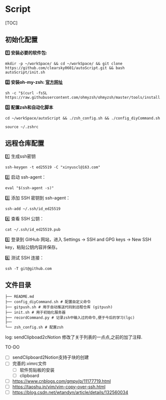 

# Script

[TOC]

## 初始化配置

**1️⃣ 安装必要的软件包:**

```
mkdir -p ~/workSpace/ && cd ~/workSpace/ && git clone https://github.com/clearsky0601/autoScript.git && bash autoScript/init.sh
```

**2️⃣ 安装oh-my-zsh: [官方网址](https://ohmyz.sh)**

```
sh -c "$(curl -fsSL https://raw.githubusercontent.com/ohmyzsh/ohmyzsh/master/tools/install.sh)"
```

**3️⃣ 配置zsh和自动化脚本**

```
cd ~/workSpace/autoScript && ./zsh_config.sh && ./config_diyCommand.sh
```


```
source ~/.zshrc
```





## 远程仓库配置

1️⃣ 生成ssh密钥

```
ssh-keygen -t ed25519 -C "xinyuscl@163.com"
```

2️⃣ 启动 ssh-agent：

```
eval "$(ssh-agent -s)"
```

3️⃣ 添加 SSH 密钥到 ssh-agent：

```
ssh-add ~/.ssh/id_ed25519
```

4️⃣ 查看 SSH 公钥：

```
cat ~/.ssh/id_ed25519.pub
```

5️⃣ 登录到 GitHub 网站，进入 Settings -> SSH and GPG keys -> New SSH key，粘贴公钥内容并保存。

6️⃣ 测试 SSH 连接：

```
ssh -T git@github.com
```









## 文件目录

```
├── README.md
├── config_diyCommand.sh # 配置自定义命令
├── gitpush.sh # 用于自动推送代码到远程仓库 (gitpush)
├── init.sh # 用于初始化服务器
├── recordCommand.py # 记录zsh中输入过的命令,便于今后的学习(lgc)
├── 
└── zsh_config.sh # 配置zsh
```





log: sendClipboad2cNotion 修改了关于列表的一点点,之前的加了注释.









TO-DO



- [ ] sendClipboard2Notion支持子块的创建
- [ ] 完善的.vimrc文件
  - [ ] 软件剪贴板的安装
  - [ ] clipboard
- [ ] https://www.cnblogs.com/gmpy/p/11177719.html
- [ ] https://taoshu.in/vim/vim-copy-over-ssh.html
- [ ] https://blog.csdn.net/wtandyn/article/details/132560034
